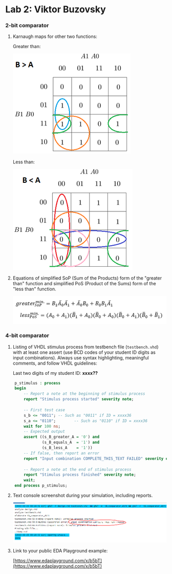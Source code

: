 # Lab 2: Viktor Buzovsky

### 2-bit comparator

1. Karnaugh maps for other two functions:

   Greater than:

   ![K-maps](images/b_greater_than_a.PNG)

   Less than:

   ![K-maps](images/b_lesser_than_a.PNG)

2. Equations of simplified SoP (Sum of the Products) form of the "greater than" function and simplified PoS (Product of the Sums) form of the "less than" function.

   ![Logic functions](images/equations.PNG)

### 4-bit comparator

1. Listing of VHDL stimulus process from testbench file (`testbench.vhd`) with at least one assert (use BCD codes of your student ID digits as input combinations). Always use syntax highlighting, meaningful comments, and follow VHDL guidelines:

   Last two digits of my student ID: **xxxx??**

```vhdl
    p_stimulus : process
    begin
        -- Report a note at the beginning of stimulus process
        report "Stimulus process started" severity note;

        -- First test case
        s_b <= "0011"; -- Such as "0011" if ID = xxxx36
        s_a <= "0110";        -- Such as "0110" if ID = xxxx36
        wait for 100 ns;
        -- Expected output
        assert ((s_B_greater_A = '0') and
                (s_B_equals_A  = '1') and
                (s_B_less_A    = '1'))
        -- If false, then report an error
        report "Input combination COMPLETE_THIS_TEXT FAILED" severity error;

        -- Report a note at the end of stimulus process
        report "Stimulus process finished" severity note;
        wait;
    end process p_stimulus;
```

2. Text console screenshot during your simulation, including reports.

   ![your figure](images/console.PNG)

3. Link to your public EDA Playground example:

   [https://www.edaplayground.com/x/b5bT](https://www.edaplayground.com/x/b5bT)
